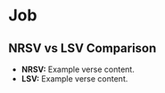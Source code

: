 # Job

## NRSV vs LSV Comparison

- **NRSV:** Example verse content.
- **LSV:** Example verse content.

